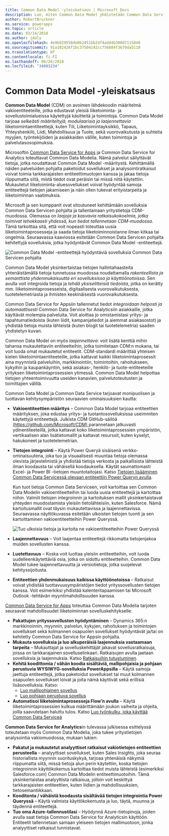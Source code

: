```yaml
---
title: Common Data Model -yleiskatsaus | Microsoft Docs
description: Lue, miten Common Data Model yhdistetään Common Data Service for Appsiin, joissa on Common Data Service for Analytics.
author: RobertBruckner
ms.service: powerapps
ms.topic: article
ms.date: 03/14/2018
ms.author: jdaly
ms.openlocfilehash: 4e9b929558de0b2451bb2df4add4b300d7115848
ms.sourcegitcommit: 91a102426f1bc37504142cc756884f3670da5110
ms.translationtype: HT
ms.contentlocale: fi-FI
ms.lasthandoff: 06/26/2018
ms.locfileid: "34803234"
---
```

# <a name="common-data-model-overview"></a>Common Data Model -yleiskatsaus

**Common Data Model** (CDM) on avoimen lähdekoodin määritelmä vakioentiteeteille, jotka edustavat yleisiä liiketoiminta- ja sovellustoimialueissa käytettyjä käsitteitä ja toimintoja. Common Data Model tarjoaa *selkeästi määriteltyjä, modulaarisia ja laajennettavia* liiketoimintaentiteettejä, kuten Tili, Liiketoimintayksikkö, Tapaus, Yhteyshenkilö, Liidi, Mahdollisuus ja Tuote, sekä vuorovaikutusta ja suhteita myyjien, työntekijöiden ja asiakkaiden välille, kuten toimintoja ja palvelutasosopimuksia. 

Microsoftin [Common Data Service for Apps](../maker/common-data-service/data-platform-intro.md) ja Common Data Service for Analytics <!-- TODO add link when available  --> toteuttavat Common Data Modelia. Nämä palvelut säilyttävät tietoja, jotka noudattavat Common Data Model -määritystä. Kehittämällä näiden palveluiden pohjalta paketoidut sovellukset ja analysointiratkaisut voivat toimia tarkkarajaisten entiteettimuotojen kanssa ja jakaa tietoja riippumatta siitä, mistä tiedot ovat peräisin tai missä niitä käytettiin. Mukautetut liiketoiminta-aluesovellukset voivat hyödyntää samoja entiteettejä tietojen jakamiseen ja näin ollen tukevat erityistarpeita ja liiketoiminnan vaatimuksia. 

Microsoft ja sen kumppanit ovat sitoutuneet kehittämään sovelluksia Common Data Servicen pohjalta ja tallentamaan yritystietoja CDM-muodossa. Olemassa on *laajoja ja kasvavia ratkaisukokoelmia, jotka toimivat tehokkaasti yhdessä, kun tiedot tallennetaan CDM-muodossa*. Tämä tarkoittaa sitä, että voit nopeasti toteuttaa uusia liiketoimintaprosesseja ja saada tietoja liiketoiminnoistanne ilman kitkaa tai ongelmia. Seuraavassa kaaviossa esitetään Common Data Servicen pohjalta kehitettyjä sovelluksia, jotka hyödyntävät Common Data Model -entiteettejä.

![Common Data Model -entiteettejä hyödyntäviä sovelluksia Common Data Servicen pohjalta](media/cdm-overview.png)

Common Data Model yksinkertaistaa tietojen hallintahaasteita yhtenäistämällä tietoja tunnetussa muodossa noudattamalla *rakenteellista ja semanttista yhdenmukaisuutta eri sovelluksissa ja käyttöönotoissa*. Sen avulla voit integroida tietoja ja *tehdä yksiselitteisiä tiedoista*, jotka on kerätty mm. liiketoimintaprosesseista, digitaalisesta vuorovaikutuksesta, tuotetelemetriasta ja ihmisten keskinäisestä vuorovaikutuksesta. 

Common Data Service for Appsiin tallennetut tiedot *integroidaan helposti ja automaattisesti* Common Data Service for Analyticsiin asiakkaille, jotka käyttävät molempia palveluita. Voit aloittaa jo omistamistasi yritys- ja tapahtumatiedoista (kuten liidit, kampanjatiedot ja aiemmat asiakasostot) ja yhdistää tietoja muista lähteistä (kuten blogit tai tuotetelemetria) saaden yhdistetyn kuvan.

Common Data Model on myös *laajennettava*: voit lisätä kenttiä mihin tahansa mukautettaviin entiteetteihin, jotka toimitetaan CDM:n mukana, tai voit luoda omat mukautetut entiteetit. CDM-standardi määrittää yhteisen kielen liiketoimintaentiteeteille, jotka kattavat kaikki liiketoimintaprosessit aina myynnistä palveluihin, markkinointiin, toimintoihin, rahoitukseen, kykyihin ja kaupankäyntiin, sekä asiakas-, henkilö- ja tuote-entiteeteille yrityksen liiketoimintaprosessien ytimessä. Common Data Model helpottaa tietojen yhteentoimivuutta useiden kanavien, palvelutoteutusten ja toimittajien välillä.

Common Data Model ja Common Data Service tarjoavat monipuolisen ja tuottavan kehitysympäristön seuraavien ominaisuuksien kautta:

- **Vakioentiteettien määritys** – Common Data Model tarjoaa entiteettien määrityksen, joka edustaa yritys- ja tuotantosovelluksissa useimmiten käytettyjä entiteettejä. Julkista CDM GitHub-säilöä [(https://github.com/Microsoft/CDM) ](https://github.com/Microsoft/CDM) parannetaan jatkuvasti ydinentiteeteillä, jotka kattavat koko liiketoimintaprosessien ympäristön, vertikaalisen alan lisätietomallit ja kattavat resurssit, kuten kyselyt, hakukoneet ja tuotetelemetrian.
- **Tietojen integrointi** – Käytä Power Queryä sisäisenä verkko-ominaisuutena, joka tuo ja visuaalisesti muuntaa tietoja olemassa olevista järjestelmistä ja yhdistää tietoja verkosta ja paikallisista lähteistä ilman koodausta tai vähäisellä koodauksella. Käytät saumattomasti Excel- ja Power BI -tietojen muuntotaitojasi. Katso [Tietojen lisääminen Common Data Servicessä olevaan entiteettiin Power Queryn avulla](../maker/common-data-service/data-platform-cds-newentity-pq.md).
    
    Kun tuot tietoja Common Data Serviceen, voit kartoittaa sen Common Data Modelin vakioentiteetteihin tai luoda uusia entiteettejä ja kartoittaa niihin. Valmiit tietojen integroinnin ja kartoituksen mallit yksinkertaistavat yhteyden muodostamista yleisiin tietolähteisiin, kuten Salesforce. Nämä kartoitusmallit ovat täysin mukautettavissa ja laajennettavissa. Seuraavassa näyttökuvassa esitetään ulkoisten tietojen tuonti ja sen kartoittaminen vakioentiteetteihin Power Queryssä. 
    
    ![Tuo ulkoisia tietoja ja kartoita ne vakioentiteetteihin Power Queryssä ](media/cdm-mapping-entities.png)<br />

- **Laajennettavuus** – Voit laajentaa entiteettejä rikkomatta tietojenjakoa muiden sovellusten kanssa.
- **Luotettavuus** – Koska voit luottaa yleisiin entiteetteihin, voit luoda uudelleenkäytettäviä osia, jotka on sidottu entiteetteihin. Common Data Model tukee laajennettavuutta ja versiotietoja, jotka suojelevat kehityssijoitusta.
- **Entiteettien yhdenmukaisuus kaikissa käyttöönotoissa** – Ratkaisut voivat yhdistää tuottavuusympäristöjen tiedot yrityssovellusten tietojen kanssa. Voit esimerkiksi yhdistää kalenteritapaamisen tai Microsoft Outlook -tehtävän myyntimahdollisuuden kanssa. 

[Common Data Service for Apps](../maker/common-data-service/data-platform-intro.md) toteuttaa Common Data Modelia tarjoten seuraavat mahdollisuudet liiketoiminnan sovelluskehitykselle:

- **Pakattujen yrityssovellusten hyödyntäminen** – Dynamics 365:n markkinoinnin, myynnin, palvelun, kykyjen, rahoituksen ja toimintojen sovellukset sekä kolmannen osapuolen sovellukset hyödyntävät ja/tai on kehitetty Common Data Service for Appsin pohjalta.
- **Mukauta sovelluksia ja luo alkuperäisiä laajennuksia vastaamaan tarpeita** – Mukauttajat ja sovelluskehittäjät jakavat sovellusratkaisuja, joissa on tarkkarajainen sovelluselinkaari. Ratkaisujen avulla jaetaan sovelluksia ja laajennuksia. Katso [Ratkaisuihin tutustuminen](../developer/common-data-service/introduction-solutions.md).
- **Kehitä koodittomia / vähän koodia sisältäviä, mallipohjaisia ja pohjaan perustuvia WYSIWYG-sovelluksia PowerAppsilla** – Käytä samoja jaettuja entiteettejä, jotka paketoidut sovellukset tai muut kolmannen osapuolen sovellukset loivat ja joita nämä käyttivät sekä erillisiä lisäsovelluksia. Katso: 
    - [Luo mallipohjainen sovellus](../maker/model-driven-apps/model-driven-app-overview.md)
    - [Luo pohjaan perustuva sovellus](../maker/canvas-apps/getting-started.md) 
- **Automatisoi liiketoimintaprosesseja Flow’n avulla** – Käytä liiketoimintaprosessien kulkua määrittämään joukon vaiheita ja ohjeita, joilla saavutetaan haluttu tulos. Katso [Luo työnkulku, joka käyttää Common Data Serviceä](/flow/common-data-model-intro)
 
**Common Data Service for Analytics**in tulevassa julkisessa esittelyssä<!-- TODO add link when available  --> toteutetaan myös Common Data Modelia, joka tukee yritystietojen analysointia vakiomuodossa, mukaan lukien:

- **Pakatut ja mukautetut analyyttiset ratkaisut vakiotietojen entiteettien perusteella** – analyyttiset sovellukset, kuten Sales Insights, joka seuraa historiallista myynnin suorituskykyä, tarjoaa yhtenäisiä näkymiä riippumatta siitä, missä tietoja alun perin käytettiin, koska tietojen integroinnin käyttökokemus kartoittaa tiedot muista lähteistä (esimerkiksi Salesforce.com) Common Data Modelin entiteettimuotoihin. Tämä yksinkertaistaa analyyttista ratkaisua, jolloin voit keskittyä tarkkarajaisten entiteettien, kuten liidien ja mahdollisuuksien, tietosemantiikkaan.
- **Kooditonta / vähäistä koodausta sisältävää tietojen integrointia Power Queryssä** – Käytä valmista käyttökokemusta ja luo, täytä, muunna ja täydennä entiteettejä. 
- **Tuo oma Azure-tallennustilasi** – Hyödynnä Azure-tietopinoja, joiden avulla saat tietoja Common Data Service for Analyticsin käyttöön. Entiteetit tallennetaan samaan yleiseen tietojen mallimuotoon, jonka analyyttiset ratkaisut tunnistavat.

